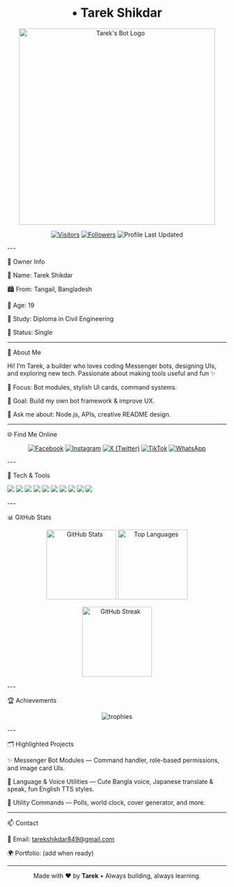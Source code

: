 <!-- PROFILE README: Tarek Shikdar --><h1 align="center">• Tarek Shikdar</h1><p align="center">
  <img src="https://drive.google.com/uc?export=view&id=18HWTegV6E4J6-DPpGYvpGuFKt5V2hHhK" width="450" alt="Tarek's Bot Logo"/>
</p><p align="center">
  <a href="https://visitor-badge.laobi.icu/badge?page_id=TAREK-691" target="_blank"><img alt="Visitors" src="https://visitor-badge.laobi.icu/badge?page_id=TAREK-691"></a>
  <a href="https://github.com/TAREK-691?tab=followers" target="_blank"><img alt="Followers" src="https://img.shields.io/github/followers/TAREK-691?label=Followers&style=flat"></a>
  <img alt="Profile Last Updated" src="https://img.shields.io/badge/Updated-Today-success"/>
</p>
---

👤 Owner Info

👑 Name: Tarek Shikdar

🏙️ From: Tangail, Bangladesh

🎂 Age: 19

📖 Study: Diploma in Civil Engineering

🧸 Status: Single



---

📌 About Me

Hi! I’m Tarek, a builder who loves coding Messenger bots, designing UIs, and exploring new tech. Passionate about making tools useful and fun ✨

🔭 Focus: Bot modules, stylish UI cards, command systems.

🚀 Goal: Build my own bot framework & improve UX.

💬 Ask me about: Node.js, APIs, creative README design.



---

🌐 Find Me Online

<p align="center">
  <a href="https://www.facebook.com/tarek.shikdar.08"><img src="https://img.shields.io/badge/Facebook-1877F2?style=for-the-badge&logo=facebook&logoColor=white" alt="Facebook"/></a>
  <a href="https://www.instagram.com/_tarek.0"><img src="https://img.shields.io/badge/Instagram-E4405F?style=for-the-badge&logo=instagram&logoColor=white" alt="Instagram"/></a>
  <a href="https://twitter.com/TarekShikdar1"><img src="https://img.shields.io/badge/X-000000?style=for-the-badge&logo=x&logoColor=white" alt="X (Twitter)"/></a>
  <a href="https://www.tiktok.com/@_tarek.0"><img src="https://img.shields.io/badge/TikTok-000000?style=for-the-badge&logo=tiktok&logoColor=white" alt="TikTok"/></a>
  <a href="https://wa.me/+8801785557724"><img src="https://img.shields.io/badge/WhatsApp-25D366?style=for-the-badge&logo=whatsapp&logoColor=white" alt="WhatsApp"/></a>
</p>
---

🧰 Tech & Tools

<p>
  <img src="https://img.shields.io/badge/Code-Node.js-informational?style=flat&logo=node.js&logoColor=white&color=339933"/>
  <img src="https://img.shields.io/badge/JS-JavaScript-informational?style=flat&logo=javascript&logoColor=black&color=F7DF1E"/>
  <img src="https://img.shields.io/badge/Runtime-Deno-informational?style=flat&logo=deno&logoColor=white&color=000000"/>
  <img src="https://img.shields.io/badge/Framework-Express-informational?style=flat&logo=express&logoColor=white&color=000000"/>
  <img src="https://img.shields.io/badge/DB-MongoDB-informational?style=flat&logo=mongodb&logoColor=white&color=47A248"/>
  <img src="https://img.shields.io/badge/Auth-JWT-informational?style=flat&logo=jsonwebtokens&logoColor=white&color=000000"/>
  <img src="https://img.shields.io/badge/Tool-Axios-informational?style=flat&logo=axios&logoColor=white&color=5A29E4"/>
  <img src="https://img.shields.io/badge/Host-Vercel-informational?style=flat&logo=vercel&logoColor=white&color=000000"/>
  <img src="https://img.shields.io/badge/Editor-VS%20Code-informational?style=flat&logo=visualstudiocode&logoColor=white&color=007ACC"/>
  <img src="https://img.shields.io/badge/Design-Canva-informational?style=flat&logo=canva&logoColor=white&color=00C4CC"/>
</p>
---

📊 GitHub Stats

<p align="center">
  <img height="160" src="https://github-readme-stats.vercel.app/api?username=TAREK-691&show_icons=true&hide_border=true" alt="GitHub Stats"/>
  <img height="160" src="https://github-readme-stats.vercel.app/api/top-langs/?username=TAREK-691&layout=compact&hide_border=true" alt="Top Languages"/>
</p><p align="center">
  <img height="160" src="https://streak-stats.demolab.com?user=TAREK-691&hide_border=true" alt="GitHub Streak"/>
</p>
---

🏆 Achievements

<p align="center">
  <img src="https://github-profile-trophy.vercel.app/?username=TAREK-691&theme=flat&no-frame=true&margin-w=5&margin-h=5" alt="trophies"/>
</p>
---

🗂️ Highlighted Projects

✨ Messenger Bot Modules — Command handler, role-based permissions, and image card UIs.

🧠 Language & Voice Utilities — Cute Bangla voice, Japanese translate & speak, fun English TTS styles.

🧩 Utility Commands — Polls, world clock, cover generator, and more.



---

📫 Contact

📧 Email: tarekshikdar849@gmail.com

🌍 Portfolio: (add when ready)



---

<p align="center">Made with ❤️ by <b>Tarek</b> • Always building, always learning.</p>
